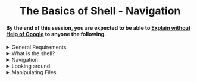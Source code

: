 <h1 align='center'> The Basics of Shell - Navigation </h1>

#### By the end of this session, you are expected to be able to [Explain without Help of Google](https://fs.blog/feynman-learning-technique/?fbclid=IwAR2K5_BGPVo0QjJXkOIIqNsqcXK4lTskPWJvA0asKQIGtCPWaQBdKmj1Ztg) to anyone the following. 

<details>
<summary>General Requirements</summary>
<ul>
<li>What does RTFM mean ?</li>
<li>What is a Shebang?</li>
</ul>
</details>

<details>
<summary>What is the shell?</summary>
<ul>
<li>What is the shell?</li>
<li>What is the difference between a terminal and a shell?</li>
<li>What is the shell prompt</li>
<li>How to use the history (the basics)</li>
</ul>
</details>

<details>
<summary>Navigation</summary>
<ul>
<li>What do the commands or built-ins <code>cd</code>, <code>pwd</code>, <code>ls</code> do </li>
<li>How to navigate the filesystem?</li>
<li>What are the <code>.</code> and <code>..</code> directories</li>
<li>What is the working directory, how to print it and how to change it?</li>
<li>What is the root directory?</li>
<li>What is the home directory, and how to go there</li>
<li>What is the difference between the root directory and the home directory of the user root</li>
<li>What are the characteristics of hidden files and how to list them?</li>
<li>What does the command <code>cd -  </code> do</li>
</ul>
</details>

<details>
<summary>Looking around</summary>
<ul>
<li>What do the commands <code>ls</code>, <code>less</code> and <code>file</code> do</li>
<li>How do you use options and arguments with commands?</li>
<li><a href="http://linuxcommand.org/lc3_lts0040.php"> A guided tour  in the Linux file system </a></li>
<li>What does the <code>ln</code> command do?</li>
<li>What do you find in the most common/important directories?</li>
<li>What is a symbolic link</li>
<li>What is a hard link</li>
<li>What is the difference between a hard link and a symbolic link?</li>
</ul>
</details>


<details>
<summary>Manipulating Files</summary>
<ul>
<li>What do <code>type</code>, <code>which</code>, <code>help</code> and <code>man</code> commands do</li>
<li>What are the different kinds of commands</li>
<li><a href="http://linuxcommand.org/lc3_lts0040.php"> A guided tour  in the Linux file system </a></li>
<li>What does the <code>ln</code> command do?</li>
<li>What do you find in the most common/important directories?</li>
<li>What is a symbolic link</li>
<li>What is a hard link</li>
<li>What is the difference between a hard link and a symbolic link?</li>
</ul>
</details>
